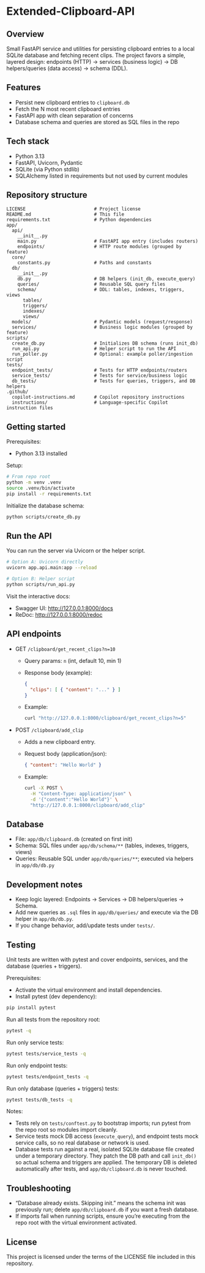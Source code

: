 # Extended-Clipboard-API

## Overview

Small FastAPI service and utilities for persisting clipboard entries to a local SQLite database and fetching recent clips. The project favors a simple, layered design: endpoints (HTTP) → services (business logic) → DB helpers/queries (data access) → schema (DDL).

## Features

- Persist new clipboard entries to `clipboard.db`
- Fetch the N most recent clipboard entries
- FastAPI app with clean separation of concerns
- Database schema and queries are stored as SQL files in the repo

## Tech stack

- Python 3.13
- FastAPI, Uvicorn, Pydantic
- SQLite (via Python stdlib)
- SQLAlchemy listed in requirements but not used by current modules

## Repository structure

```text
LICENSE                         # Project license
README.md                       # This file
requirements.txt                # Python dependencies
app/
  api/
    __init__.py
    main.py                     # FastAPI app entry (includes routers)
    endpoints/                  # HTTP route modules (grouped by feature)
  core/
    constants.py                # Paths and constants
  db/
    __init__.py
    db.py                       # DB helpers (init_db, execute_query)
    queries/                    # Reusable SQL query files
    schema/                     # DDL: tables, indexes, triggers, views
      tables/
      triggers/
      indexes/
      views/
  models/                       # Pydantic models (request/response)
  services/                     # Business logic modules (grouped by feature)
scripts/
  create_db.py                  # Initializes DB schema (runs init_db)
  run_api.py                    # Helper script to run the API
  run_poller.py                 # Optional: example poller/ingestion script
tests/
  endpoint_tests/               # Tests for HTTP endpoints/routers
  service_tests/                # Tests for service/business logic
  db_tests/                     # Tests for queries, triggers, and DB helpers
.github/
  copilot-instructions.md       # Copilot repository instructions
  instructions/                 # Language-specific Copilot instruction files
```

## Getting started

Prerequisites:

- Python 3.13 installed

Setup:

```bash
# From repo root
python -m venv .venv
source .venv/bin/activate
pip install -r requirements.txt
```

Initialize the database schema:

```bash
python scripts/create_db.py
```

## Run the API

You can run the server via Uvicorn or the helper script.

```bash
# Option A: Uvicorn directly
uvicorn app.api.main:app --reload

# Option B: Helper script
python scripts/run_api.py
```

Visit the interactive docs:

- Swagger UI: <http://127.0.0.1:8000/docs>
- ReDoc: <http://127.0.0.1:8000/redoc>

## API endpoints

- GET `/clipboard/get_recent_clips?n=10`
  - Query params: `n` (int, default 10, min 1)
  - Response body (example):

    ```json
    {
      "clips": [ { "content": "..." } ]
    }
    ```

  - Example:

    ```bash
    curl "http://127.0.0.1:8000/clipboard/get_recent_clips?n=5"
    ```

- POST `/clipboard/add_clip`
  - Adds a new clipboard entry.
  - Request body (application/json):

    ```json
    { "content": "Hello World" }
    ```

  - Example:

    ```bash
    curl -X POST \
      -H "Content-Type: application/json" \
      -d '{"content":"Hello World"}' \
      "http://127.0.0.1:8000/clipboard/add_clip"
    ```

## Database

- File: `app/db/clipboard.db` (created on first init)
- Schema: SQL files under `app/db/schema/**` (tables, indexes, triggers, views)
- Queries: Reusable SQL under `app/db/queries/**`; executed via helpers in `app/db/db.py`

## Development notes

- Keep logic layered: Endpoints → Services → DB helpers/queries → Schema.
- Add new queries as `.sql` files in `app/db/queries/` and execute via the DB helper in `app/db/db.py`.
- If you change behavior, add/update tests under `tests/`.



## Testing

Unit tests are written with pytest and cover endpoints, services, and the database (queries + triggers).

Prerequisites:

- Activate the virtual environment and install dependencies.
- Install pytest (dev dependency):

```bash
pip install pytest
```

Run all tests from the repository root:

```bash
pytest -q
```

Run only service tests:

```bash
pytest tests/service_tests -q
```

Run only endpoint tests:

```bash
pytest tests/endpoint_tests -q
```

Run only database (queries + triggers) tests:

```bash
pytest tests/db_tests -q
```

Notes:

- Tests rely on `tests/conftest.py` to bootstrap imports; run pytest from the repo root so modules import cleanly.
- Service tests mock DB access (`execute_query`), and endpoint tests mock service calls, so no real database or network is used.
- Database tests run against a real, isolated SQLite database file created under a temporary directory. They patch the DB path and call `init_db()` so actual schema and triggers are applied. The temporary DB is deleted automatically after tests, and `app/db/clipboard.db` is never touched.

## Troubleshooting

- “Database already exists. Skipping init.” means the schema init was previously run; delete `app/db/clipboard.db` if you want a fresh database.
- If imports fail when running scripts, ensure you’re executing from the repo root with the virtual environment activated.

## License

This project is licensed under the terms of the LICENSE file included in this repository.

